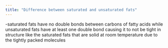 ```yaml
---
title: "Difference between saturated and unsaturated fats"
---
```

-saturated fats have no double bonds between carbons of fatty acids while unsaturated fats have at least one double bond causing it to not be tight in structure like the saturated fats that are solid at room temperature due to the tightly packed molecules

